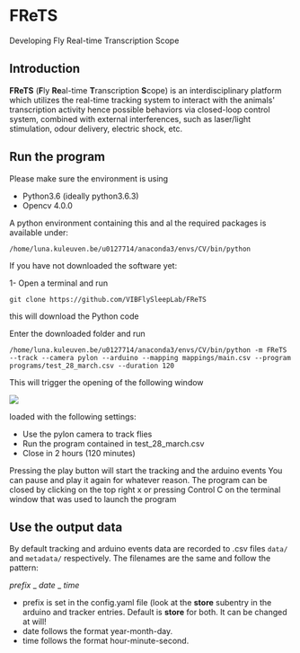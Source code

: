 # FReTS
Developing Fly Real-time Transcription Scope


## Introduction
**FReTS** (**F**ly **Re**al-time **T**ranscription **S**cope) is an interdisciplinary platform which utilizes the real-time tracking system to interact with the animals' transcription activity hence possible behaviors via closed-loop control system, combined with external interferences, such as laser/light stimulation, odour delivery, electric shock, etc.


## Run the program
Please make sure the environment is using

* Python3.6 (ideally python3.6.3)
* Opencv 4.0.0 

A python environment containing this and al the required packages is available under:
```
/home/luna.kuleuven.be/u0127714/anaconda3/envs/CV/bin/python
```

If you have not downloaded the software yet:

1- Open a terminal and run
```
git clone https://github.com/VIBFlySleepLab/FReTS
```
this will download the Python code

Enter the downloaded folder and run

```
/home/luna.kuleuven.be/u0127714/anaconda3/envs/CV/bin/python -m FReTS --track --camera pylon --arduino --mapping mappings/main.csv --program programs/test_28_march.csv --duration 120
```
This will trigger the opening of the following window

![](/home/antortjim/MEGA/FlySleepLab/FReTS/static/readme/startup.png) 

loaded with the following settings:

* Use the pylon camera to track flies
* Run the program contained in test_28_march.csv
* Close in 2 hours (120 minutes)

Pressing the play button will start the tracking and the arduino events
You can pause and play it again for whatever reason.
The program can be closed by clicking on the top right x or pressing Control C on the terminal window that was used to launch the program 

## Use the output data

By default tracking and arduino events data are recorded to .csv files `data/` and `metadata/` respectively. The filenames are the same and follow the pattern:

*prefix* _ *date* _ *time*

* prefix is set in the config.yaml file (look at the **store** subentry in the arduino and tracker entries. Default is **store** for both. It can be changed at will!
* date follows the format year-month-day.
* time follows the format hour-minute-second.

